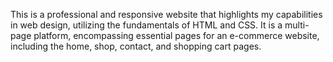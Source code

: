 This is a professional and responsive website that highlights my capabilities in web design, utilizing the fundamentals of HTML and CSS. It is a multi-page platform, encompassing essential pages for an e-commerce website, including the home, shop, contact, and shopping cart pages.

